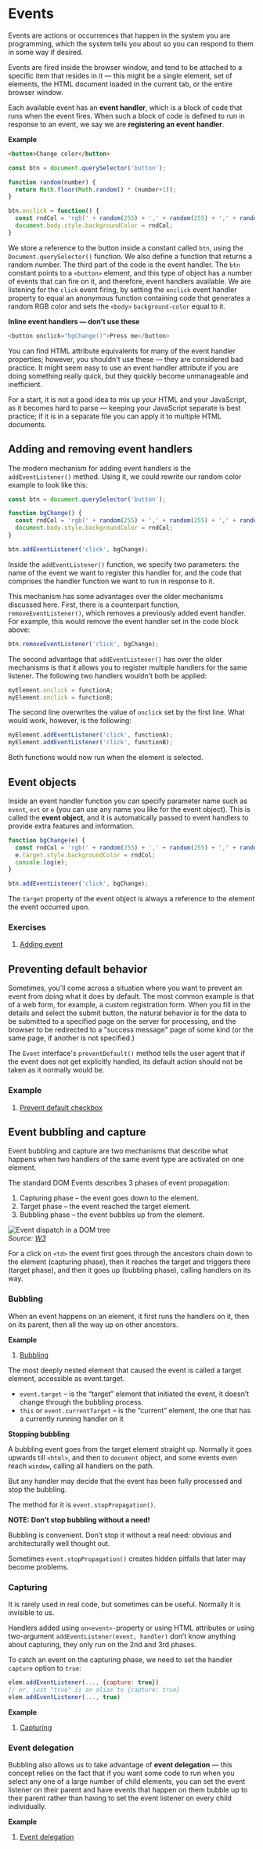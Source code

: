 # Events

Events are actions or occurrences that happen in the system you are programming, which the system tells you about so you can respond to them in some way if desired.

Events are fired inside the browser window, and tend to be attached to a specific item that resides in it — this might be a single element, set of elements, the HTML document loaded in the current tab, or the entire browser window.

Each available event has an **event handler**, which is a block of code that runs when the event fires. When such a block of code is defined to run in response to an event, we say we are **registering an event handler**.

**Example**

```html
<button>Change color</button>
```

```javascript
const btn = document.querySelector('button');

function random(number) {
  return Math.floor(Math.random() * (number+1));
}

btn.onclick = function() {
  const rndCol = 'rgb(' + random(255) + ',' + random(255) + ',' + random(255) + ')';
  document.body.style.backgroundColor = rndCol;
}
```

We store a reference to the button inside a constant called `btn`, using the `Document.querySelector()` function. We also define a function that returns a random number. The third part of the code is the event handler. The `btn` constant points to a `<button>` element, and this type of object has a number of events that can fire on it, and therefore, event handlers available. We are listening for the `click` event firing, by setting the `onclick` event handler property to equal an anonymous function containing code that generates a random RGB color and sets the `<body>` `background-color` equal to it.

**Inline event handlers — don't use these**

```javascript
<button onclick="bgChange()">Press me</button>
```

You can find HTML attribute equivalents for many of the event handler properties; however, you shouldn't use these — they are considered bad practice. It might seem easy to use an event handler attribute if you are doing something really quick, but they quickly become unmanageable and inefficient.

For a start, it is not a good idea to mix up your HTML and your JavaScript, as it becomes hard to parse — keeping your JavaScript separate is best practice; if it is in a separate file you can apply it to multiple HTML documents.

## Adding and removing event handlers

The modern mechanism for adding event handlers is the `addEventListener()` method. Using it, we could rewrite our random color example to look like this:

```javascript
const btn = document.querySelector('button');

function bgChange() {
  const rndCol = 'rgb(' + random(255) + ',' + random(255) + ',' + random(255) + ')';
  document.body.style.backgroundColor = rndCol;
}

btn.addEventListener('click', bgChange);
```

Inside the `addEventListener()` function, we specify two parameters: the name of the event we want to register this handler for, and the code that comprises the handler function we want to run in response to it.

This mechanism has some advantages over the older mechanisms discussed here. First, there is a counterpart function, `removeEventListener()`, which removes a previously added event handler. For example, this would remove the event handler set in the code block above:

```javascript
btn.removeEventListener('click', bgChange);
```

The second advantage that `addEventListener()` has over the older mechanisms is that it allows you to register multiple handlers for the same listener. The following two handlers wouldn't both be applied:

```javascript
myElement.onclick = functionA;
myElement.onclick = functionB;
```

The second line overwrites the value of `onclick` set by the first line. What would work, however, is the following:

```javascript
myElement.addEventListener('click', functionA);
myElement.addEventListener('click', functionB);
```

Both functions would now run when the element is selected.

## Event objects

Inside an event handler function you can specify parameter name such as `event`, `evt` or `e` (you can use any name you like for the event object). This is called the **event object**, and it is automatically passed to event handlers to provide extra features and information.

```javascript
function bgChange(e) {
  const rndCol = 'rgb(' + random(255) + ',' + random(255) + ',' + random(255) + ')';
  e.target.style.backgroundColor = rndCol;
  console.log(e);
}

btn.addEventListener('click', bgChange);
```

The `target` property of the event object is always a reference to the element the event occurred upon.

### Exercises
1. [Adding event](exercises/01-events.md)

## Preventing default behavior

Sometimes, you'll come across a situation where you want to prevent an event from doing what it does by default. The most common example is that of a web form, for example, a custom registration form. When you fill in the details and select the submit button, the natural behavior is for the data to be submitted to a specified page on the server for processing, and the browser to be redirected to a "success message" page of some kind (or the same page, if another is not specified.)

The `Event` interface's `preventDefault()` method tells the user agent that if the event does not get explicitly handled, its default action should not be taken as it normally would be.

### Example

1. [Prevent default checkbox](examples/prevent-default.html)

## Event bubbling and capture

Event bubbling and capture are two mechanisms that describe what happens when two handlers of the same event type are activated on one element.

The standard DOM Events describes 3 phases of event propagation:

1. Capturing phase – the event goes down to the element.
2. Target phase – the event reached the target element.
3. Bubbling phase – the event bubbles up from the element.

![Event dispatch in a DOM tree](./assets/eventflow.svg "Graphical representation of an event dispatched in a DOM tree using the DOM event flow")
<br>
*Source: [W3](https://www.w3.org/TR/DOM-Level-3-Events/)*

For a click on `<td>` the event first goes through the ancestors chain down to the element (capturing phase), then it reaches the target and triggers there (target phase), and then it goes up (bubbling phase), calling handlers on its way.

### Bubbling

When an event happens on an element, it first runs the handlers on it, then on its parent, then all the way up on other ancestors.

**Example**

1. [Bubbling](examples/bubbling.html)

The most deeply nested element that caused the event is called a target element, accessible as event.target.
- `event.target` – is the “target” element that initiated the event, it doesn’t change through the bubbling process.
- `this` or `event.currentTarget` – is the “current” element, the one that has a currently running handler on it

**Stopping bubbling**

A bubbling event goes from the target element straight up. Normally it goes upwards till `<html>`, and then to `document` object, and some events even reach `window`, calling all handlers on the path.

But any handler may decide that the event has been fully processed and stop the bubbling.

The method for it is `event.stopPropagation()`.

**NOTE: Don’t stop bubbling without a need!**

Bubbling is convenient. Don’t stop it without a real need: obvious and architecturally well thought out.

Sometimes `event.stopPropagation()` creates hidden pitfalls that later may become problems.

### Capturing

It is rarely used in real code, but sometimes can be useful. Normally it is invisible to us.

Handlers added using `on<event>-`property or using HTML attributes or using two-argument `addEventListener(event, handler)` don’t know anything about capturing, they only run on the 2nd and 3rd phases.

To catch an event on the capturing phase, we need to set the handler `capture` option to `true`:

```javascript
elem.addEventListener(..., {capture: true})
// or, just "true" is an alias to {capture: true}
elem.addEventListener(..., true)
```

**Example**

1. [Capturing](examples/capturing.html)

### Event delegation

Bubbling also allows us to take advantage of **event delegation** — this concept relies on the fact that if you want some code to run when you select any one of a large number of child elements, you can set the event listener on their parent and have events that happen on them bubble up to their parent rather than having to set the event listener on every child individually.

**Example**

1. [Event delegation](examples/delegation.html)
